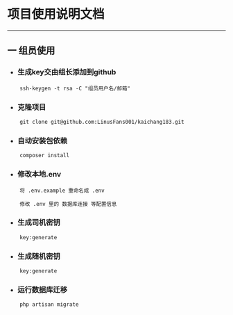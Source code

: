 # 项目使用说明文档
---
## 一 组员使用
* ### 生成key交由组长添加到github  
```
	ssh-keygen -t rsa -C "组员用户名/邮箱"  
```  

* ### 克隆项目  
```
	git clone git@github.com:LinusFans001/kaichang183.git 
```  

* ### 自动安装包依赖  
```
	composer install  
```  

* ### 修改本地.env 
```
	将 .env.example 重命名成 .env 
```  
```
	修改 .env 里的 数据库连接 等配置信息
```  
* ### 生成司机密钥  
```
	key:generate  
```  

* ### 生成随机密钥  
```
	key:generate  
```
* ### 运行数据库迁移 
```
	php artisan migrate  
```